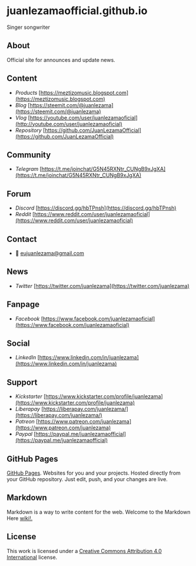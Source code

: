 # juanlezamaofficial.github.io


Singer songwriter



## About


Official site for announces and update news.



## Content


- *Products* [https://meztizomusic.blogspot.com](https://meztizomusic.blogspot.com)
- *Blog* [https://steemit.com/@juanlezama](https://steemit.com/@juanlezama)
- *Vlog* [https://youtube.com/user/juanlezamaoficial](http://youtube.com/user/juanlezamaoficial)
- *Repository* [https://github.com/JuanLezamaOfficial](https://github.com/JuanLezamaOfficial)



## Community


- *Telegram* [https://t.me/joinchat/G5N45RXNtr_CUNgB9xJgXA](https://t.me/joinchat/G5N45RXNtr_CUNgB9xJgXA)



## Forum


- *Discord* [https://discord.gg/hbTPnsh](https://discord.gg/hbTPnsh)
- *Reddit* [https://www.reddit.com/user/juanlezamaoficial](https://www.reddit.com/user/juanlezamaoficial)



## Contact


- :e-mail: eujuanlezama@gmail.com



## News


- *Twitter* [https://twitter.com/juanlezama](https://twitter.com/juanlezama)



## Fanpage


- *Facebook* [https://www.facebook.com/juanlezamaoficial](https://www.facebook.com/juanlezamaoficial)



## Social


- *LinkedIn* [https://www.linkedin.com/in/juanlezama](https://www.linkedin.com/in/juanlezama)



## Support


- *Kickstarter* [https://www.kickstarter.com/profile/juanlezama](https://www.kickstarter.com/profile/juanlezama)
- *Liberapay* [https://liberapay.com/juanlezama/](https://liberapay.com/juanlezama/)
- *Patreon* [https://www.patreon.com/juanlezama](https://www.patreon.com/juanlezama)
- *Paypal* [https://paypal.me/juanlezamaofficial](https://paypal.me/juanlezamaofficial)



## GitHub Pages


[GitHub Pages](https://pages.github.com). Websites for you and your projects. Hosted directly from your GitHub repository. Just edit, push, and your changes are live.



## Markdown


Markdown is a way to write content for the web. Welcome to the Markdown Here [wiki!.](https://github.com/adam-p/markdown-here/wiki)



## License


This work is licensed under a [Creative Commons Attribution 4.0 International](http://creativecommons.org/licenses/by/4.0/) license.
